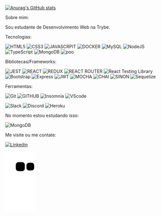 [![Anurag's GitHub stats](https://github-readme-stats.vercel.app/api?username=gab0403&show_icons=true&theme=radical)](https://github.com/anuraghazra/github-readme-stats)

Sobre mim:

Sou estudante de Desenvolvimento Web na Trybe.

Tecnologias: 

![HTML5](https://img.shields.io/badge/HTML5-E34F26?style=for-the-badge&logo=html5&logoColor=white)
![CSS3](https://img.shields.io/badge/CSS3-1572B6?style=for-the-badge&logo=css3&logoColor=white)
![JAVASCRPIT](https://img.shields.io/badge/JavaScript-323330?style=for-the-badge&logo=javascript&logoColor=F7DF1E)
![DOCKER](https://img.shields.io/badge/Docker-2CA5E0?style=for-the-badge&logo=docker&logoColor=white)
![MySQL](https://img.shields.io/badge/mysql-%2300f.svg?style=for-the-badge&logo=mysql&logoColor=white)
![NodeJS](https://img.shields.io/badge/node.js-6DA55F?style=for-the-badge&logo=node.js&logoColor=white)
![TypeScript](https://img.shields.io/badge/typescript-%23007ACC.svg?style=for-the-badge&logo=typescript&logoColor=white)
![MongoDB](https://img.shields.io/badge/-mongoDB-yellowgreen?style=for-the-badge&logo=mongodb&logoColor=white)
![poo](https://img.shields.io/badge/-POO-orange?style=for-the-badge&logo=poo&logoColor=white)

Bibliotecas/Frameworks:

![JEST](https://img.shields.io/badge/Jest-C21325?style=for-the-badge&logo=jest&logoColor=white)
![REACT](https://img.shields.io/badge/React-20232A?style=for-the-badge&logo=react&logoColor=61DAFB)
![REDUX](https://img.shields.io/badge/Redux-593D88?style=for-the-badge&logo=redux&logoColor=white)
![REACT ROUTER](https://img.shields.io/badge/React_Router-CA4245?style=for-the-badge&logo=react-router&logoColor=white)
![React Testing Library](https://img.shields.io/badge/-RTL-purple?style=for-the-badge&logo=react-testing-library&logoColor=white)
![Bootstrap](https://img.shields.io/badge/bootstrap-%23563D7C.svg?style=for-the-badge&logo=bootstrap&logoColor=white)
![Express](https://img.shields.io/badge/-EXPRESS-green?style=for-the-badge&logo=express&logoColor=white)
![JWT](https://img.shields.io/badge/-JWT-lightgrey?style=for-the-badge&logo=jwt&logoColor=white)
![MOCHA](https://img.shields.io/badge/-MOCHA-brown?style=for-the-badge&logo=mocha&logoColor=white)
![CHAI](https://img.shields.io/badge/-CHAI-red?style=for-the-badge&logo=mocha&logoColor=white)
![SINON](https://img.shields.io/badge/-SINON-green?style=for-the-badge&logo=mocha&logoColor=white)
![Sequelize](https://img.shields.io/badge/-sequelize-blue?style=for-the-badge&logo=sequelize&logoColor=white)

Ferramentas:

![Git](https://img.shields.io/badge/git-%23F05033.svg?style=for-the-badge&logo=git&logoColor=white)
![GITHUB](https://img.shields.io/badge/GitHub-100000?style=for-the-badge&logo=github&logoColor=white)
![Insomnia](https://img.shields.io/badge/Insomnia-black?style=for-the-badge&logo=insomnia&logoColor=5849BE)
![VScode](https://img.shields.io/badge/Visual_Studio_Code-0078D4?style=for-the-badge&logo=visual%20studio%20code&logoColor=white)
	
![Slack](https://img.shields.io/badge/Slack-4A154B?style=for-the-badge&logo=slack&logoColor=white)
![Discord](https://img.shields.io/badge/Discord-5865F2?style=for-the-badge&logo=discord&logoColor=white)
![Heroku](https://img.shields.io/badge/-HEROKU-purple?style=for-the-badge&logo=Heroku&logoColor=white)

No momento estou estudando isso:

![MongoDB](https://img.shields.io/badge/-mongoDB-yellowgreen?style=for-the-badge&logo=mongodb&logoColor=white)

Me visite ou me contate: 

[![Linkedin](https://img.shields.io/badge/LinkedIn-0077B5?style=for-the-badge&logo=linkedin&logoColor=white)](https://www.linkedin.com/in/gabrielarodrigues-dev/)

  ![Snake animation](https://github.com/rafaballerini/rafaballerini/blob/output/github-contribution-grid-snake.svg)
